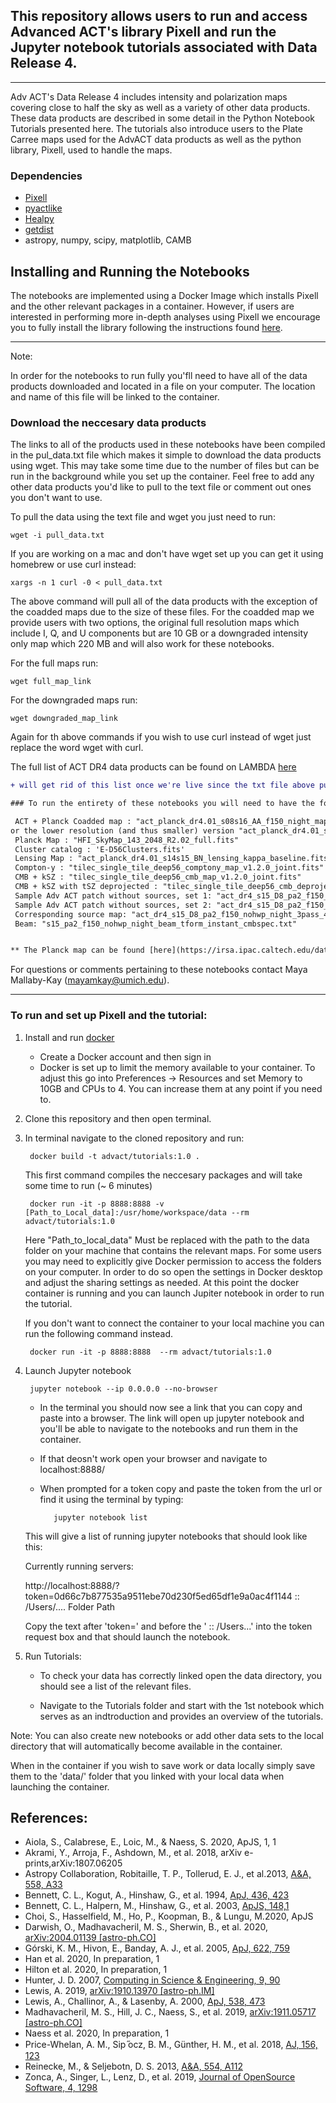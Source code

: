 ## This repository allows users to run and access Advanced ACT's library Pixell and run the Jupyter notebook tutorials associated with Data Release 4.
---
Adv ACT's Data Release 4 includes intensity and polarization maps covering close to half the sky as well as a variety of other data products.  These data products are described in some detail in the Python Notebook Tutorials presented here.  The tutorials also introduce users to the Plate Carree maps used for the AdvACT data products as well as the python library, Pixell, used to handle the maps.  

### Dependencies 
- [Pixell](https://github.com/simonsobs/pixell/)
- [pyactlike](https://github.com/ACTCollaboration/pyactlike)
- [Healpy](https://github.com/healpy/healpy)
- [getdist](https://github.com/cmbant/getdist)
- astropy, numpy, scipy, matplotlib, CAMB 

## Installing and Running the Notebooks

The notebooks are implemented using a Docker Image which installs Pixell and the other relevant packages in a container.  However, if users are interested in performing more in-depth analyses using Pixell we encourage you to fully install the library following the instructions found [here](https://github.com/simonsobs/pixell). 

---
Note: 

In order for the notebooks to run fully you'fll need to have all of the data products downloaded and located in a file on your computer. 
The location and name of this file will be linked to the container.  

### Download the neccesary data products
The links to all of the products used in these notebooks have been compiled in the pul_data.txt file which makes it simple to download the data products using wget. This may take some time due to the number of files but can be run in the background while you set up the container.  Feel free to add any other data products you'd like to pull to the text file or comment out ones you don't want to use.

To pull the data using the text file and wget you just need to run: 

	wget -i pull_data.txt
	
If you are working on a mac and don't have wget set up you can get it using homebrew or use curl instead:
	
	xargs -n 1 curl -0 < pull_data.txt
	
The above command will pull all of the data products with the exception of the coadded maps due to the size of these files.  For the coadded map we provide users with two options, the original full resolution maps which include I, Q, and U components but are 10 GB or a downgraded intensity only map which 220 MB and will also work for these notebooks.

For the full maps run:

	wget full_map_link
	
For the downgraded maps run:

	wget downgraded_map_link

Again for th above commands if you wish to use curl instead of wget just replace the word wget with curl.

The full list of ACT DR4 data products can be found on LAMBDA [here](https://lambda.gsfc.nasa.gov/product/act/)
```diff
+ will get rid of this list once we're live since the txt file above pulls them all

### To run the entirety of these notebooks you will need to have the following data products downloaded:

 ACT + Planck Coadded map : "act_planck_dr4.01_s08s16_AA_f150_night_map.fits"
or the lower resolution (and thus smaller) version "act_planck_dr4.01_s08s16_AA_f150_night_map_dg_I.fits"
 Planck Map : "HFI_SkyMap_143_2048_R2.02_full.fits"
 Cluster catalog : 'E-D56Clusters.fits'
 Lensing Map : "act_planck_dr4.01_s14s15_BN_lensing_kappa_baseline.fits"
 Compton-y : "tilec_single_tile_deep56_comptony_map_v1.2.0_joint.fits"
 CMB + kSZ : "tilec_single_tile_deep56_cmb_map_v1.2.0_joint.fits"
 CMB + kSZ with tSZ deprojected : "tilec_single_tile_deep56_cmb_deprojects_comptony_map_v1.2.0_joint.fits"
 Sample Adv ACT patch without sources, set 1: "act_dr4_s15_D8_pa2_f150_nohwp_night_3pass_4way_set1_map_srcfree.fits"
 Sample Adv ACT patch without sources, set 2: "act_dr4_s15_D8_pa2_f150_nohwp_night_3pass_4way_set2_map_srcfree.fits"
 Corresponding source map: "act_dr4_s15_D8_pa2_f150_nohwp_night_3pass_4way_set2_srcs.fits"
 Beam: "s15_pa2_f150_nohwp_night_beam_tform_instant_cmbspec.txt"


** The Planck map can be found [here](https://irsa.ipac.caltech.edu/data/Planck/release_2/all-sky-maps/maps/HFI_SkyMap_143_2048_R2.02_full.fits) .  They can also be found in this [google drive](https://drive.google.com/drive/folders/16ErVuAGbmhyaAFM12i9v_aNAWyb-2Ppz?usp=sharing) 

```
For questions or comments pertaining to these notebooks contact Maya Mallaby-Kay (mayamkay@umich.edu).

--------------

### To run and set up Pixell and the tutorial:

1) Install and run [docker](https://www.docker.com/)
   - Create a Docker account and then sign in
   - Docker is set up to limit the memory available to your container.  To adjust this go into Preferences -> Resources and set Memory to 10GB and CPUs to 4.  You can increase them at any point if you need to.

2) Clone this repository and then open terminal.

3) In terminal navigate to the cloned repository and run:
	
		docker build -t advact/tutorials:1.0 .
   
    This first command compiles the neccesary packages and will take some time to run (~ 6 minutes)
    
		docker run -it -p 8888:8888 -v [Path_to_Local_data]:/usr/home/workspace/data --rm advact/tutorials:1.0
	
    Here "Path_to_local_data" Must be replaced with the path to the data folder on your machine that contains the relevant maps.  For some users you may need to explicitly give Docker permission to access the folders on your computer.  In order to do so open the settings in Docker desktop and adjust the sharing settings as needed.
    At this point the docker container is running and you can launch Jupiter notebook in order to run the tutorial.
    
    If you don't want to connect the container to your local machine you can run the following command instead.
    
    	docker run -it -p 8888:8888  --rm advact/tutorials:1.0

4) Launch Jupyter notebook
   
   		jupyter notebook --ip 0.0.0.0 --no-browser
   
   - In the terminal you should now see a link that you can copy and paste into a browser.  The link will open up jupyter notebook and you'll be able to navigate to the notebooks and run them in the container.
   
   - If that deosn't work open your browser and navigate to 
   	localhost:8888/
   - When prompted for a token copy and paste the token from the url or find it using the terminal by typing:
   
   			jupyter notebook list
		
  	This will give a list of running jupyter notebooks that should look like this:
   		
	Currently running servers:
		
	http://localhost:8888/?token=0d66c7b877535a9511ebe70d230f5ed65df1e9a0ac4f1144 :: /Users/.... Folder Path
	
	Copy the text after 'token=' and before the ' :: /Users...' into the token request box and that should launch the notebook.
	
5) Run Tutorials:
   - To check your data has correctly linked open the data directory, you should see a list of the relevant files.
   
   - Navigate to the Tutorials folder and start with the 1st notebook which serves as an indtroduction and provides an overview of the tutorials.
   

   
Note: You can also create new notebooks or add other data sets to the local directory that will automatically become available in the container.

When in the container if you wish to save work or data locally simply save them to the 'data/' folder that you linked with your local data when launching the container.





## References:

* Aiola, S., Calabrese, E., Loic, M., & Naess, S. 2020, ApJS, 1, 1
* Akrami, Y., Arroja, F., Ashdown, M., et al. 2018, arXiv e-prints,arXiv:1807.06205
* Astropy Collaboration, Robitaille, T. P., Tollerud, E. J., et al.2013, [A&A, 558, A33](http://dx.doi.org/10.1051/0004-6361/201322068)
* Bennett, C. L., Kogut, A., Hinshaw, G., et al. 1994, [ApJ, 436, 423](http://dx.doi.org/10.1086/174918)
* Bennett, C. L., Halpern, M., Hinshaw, G., et al. 2003, [ApJS, 148,1](http://dx.doi.org/10.1086/377253)
* Choi, S., Hasselfield, M., Ho, P., Koopman, B., & Lungu, M.2020, ApJS
* Darwish, O., Madhavacheril, M. S., Sherwin, B., et al. 2020, [arXiv:2004.01139 [astro-ph.CO]](http://arxiv.org/abs/2004.01139)
* Górski, K. M., Hivon, E., Banday, A. J., et al. 2005, [ApJ, 622, 759](http://dx.doi.org/10.1086/427976)
* Han et al. 2020, In preparation, 1
* Hilton et al. 2020, In preparation, 1
* Hunter, J. D. 2007, [Computing in Science & Engineering, 9, 90](http://dx.doi.org/10.1109/MCSE.2007.55)
* Lewis, A. 2019, [arXiv:1910.13970 [astro-ph.IM]](http://arxiv.org/abs/1910.13970)
* Lewis, A., Challinor, A., & Lasenby, A. 2000, [ApJ, 538, 473](http://dx.doi.org/10.1086/309179)
* Madhavacheril, M. S., Hill, J. C., Naess, S., et al. 2019, [arXiv:1911.05717 [astro-ph.CO]](http://arxiv.org/abs/1911.05717)
* Naess et al. 2020, In preparation, 1
* Price-Whelan, A. M., Sip ̋ocz, B. M., Günther, H. M., et al. 2018, [AJ, 156, 123](http://dx.doi.org/10.3847/1538-3881/aabc4f)
* Reinecke, M., & Seljebotn, D. S. 2013, [A&A, 554, A112](http://dx.doi.org/10.1051/0004-6361/201321494)
* Zonca, A., Singer, L., Lenz, D., et al. 2019, [Journal of OpenSource Software, 4, 1298](http://dx.doi.org/10.21105/joss.01298)

